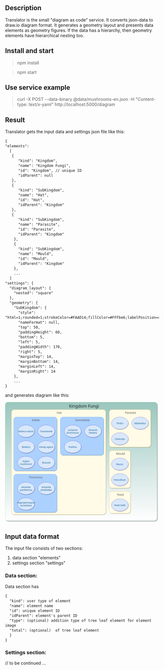 ## Description
Translator is the small "diagram as code" service. It converts json-data to draw.io diagram format.
It generates a geometry layout and presents data elements as geometry figures. 
If the data has a hierarchy, then geometry elements have hierarchical nesting too.       

## Install and start
> npm install

> npm start

## Use service example
> curl -X POST --data-binary @data/mushrooms-en.json -H "Content-type: text/x-yaml" http://localhost:5000/diagram

## Result

Translator gets the input data and settings json file like this:

```
{
"elements": 
  [
   {
      "kind": "Kingdom",
      "name": "Kingdom Fungi",
      "id": "Kingdom", // unique ID
      "idParent": null
   },
   {
      "kind": "SubKingdom",
      "name": "Hat",
      "id": "Hat",
      "idParent": "Kingdom"
   },
   {
      "kind": "SubKingdom",
      "name": "Parasite",
      "id": "Parasite",
      "idParent": "Kingdom"
    },
    {
      "kind": "SubKingdom",
      "name": "Mould",
      "id": "Mould",
      "idParent": "Kingdom"
    },
    ...
  ]
"settings": {
  "diagram_layout": {
    "nested": "square"
  },
  "geometry": {
    "SubKingdom": {
      "style": "html=1;rounded=1;strokeColor=#FAAD14;fillColor=#FFFbe6;labelPosition=center;verticalLabelPosition=middle;align=center;verticalAlign=top;spacingLeft=10;spacingTop=11;fontFamily=Tahoma;spacingLeft=10;spacingTop=5;fontColor=#595959;fontSize=25;shadow=1;whiteSpace=wrap;absoluteArcSize=1;arcSize=48;",
      "nameFormat": null,
      "top": 50,
      "paddingHeight": 60,
      "bottom": 5,
      "left": 5,
      "paddingWidth": 170,
      "right": 5,
      "marginTop": 14,
      "marginBottom": 14,
      "marginLeft": 14,
      "marginRight": 14
    },
    ...
}
```
and generates diagram like this: 

![](data/diagram.jpg)

## Input data format

The input file consists of two sections: 
1) data section "elements"
2) settings section "settings"

### Data section:

Data section has 

```
{
  "kind": user type of element
  "name": element name
  "id": unique element ID
  "idParent": element's parent ID 
  "type": (optional) addition type of tree leaf element for element image
  "total": (optional)  of tree leaf element
  }
}
```

### Settings section:

// to be continued ...
